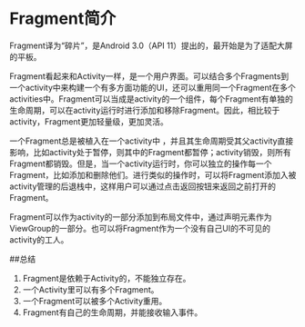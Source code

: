 # Fragment简介

Fragment译为“碎片”，是Android 3.0（API 11）提出的，最开始是为了适配大屏的平板。

Fragment看起来和Activity一样，是一个用户界面。可以结合多个Fragments到一个activity中来构建一个有多方面功能的UI，还可以重用同一个Fragment在多个activities中。Fragment可以当成是activity的一个组件，每个Fragment有单独的生命周期，可以在activity运行时进行添加和移除Fragment。因此，相比较于activity，Fragment更加轻量级，更加灵活。

一个Fragment总是被植入在一个activity中 ，并且其生命周期受其父activity直接影响，比如activity处于暂停，则其中的Fragment都暂停；activity销毁，则所有Fragment都销毁。但是，当一个activity运行时，你可以独立的操作每一个Fragment，比如添加和删除他们。进行类似的操作时，可以将Fragment添加入被activity管理的后退栈中，这样用户可以通过点击返回按钮来返回之前打开的Fragment。

Fragment可以作为activity的一部分添加到布局文件中，通过声明元素作为ViewGroup的一部分。也可以将Fragment作为一个没有自己UI的不可见的activity的工人。

##总结

1. Fragment是依赖于Activity的，不能独立存在。
2. 一个Activity里可以有多个Fragment。
3. 一个Fragment可以被多个Activity重用。
4. Fragment有自己的生命周期，并能接收输入事件。